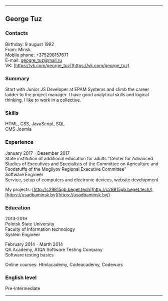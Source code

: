 
***
## George Tuz

### Contacts
   Birthday: 9 august 1992  
   From: Minsk  
   Mobile phone: +375298157671  
   E-mail: geogre_tuz@mail.ru  
   VK: [https://vk.com/george_tuz](https://vk.com/george_tuz)

### Summary
   Start with Junior JS Developer at EPAM Systems and climb the career ladder to the project manager. I have good analytical skills and logical thinking. I like to work in a collective.

### Skills
   HTML, CSS, JavaScript, SQL  
   CMS Joomla

### Experience
   January 2017 - Desember 2017  
   State institution of additional education for adults "Center for Advanced Studies of Executives and Specialists of the Committee on Agriculture and Foodstuffs of the Mogilyov Regional Executive Committee"  
   Software Engineer  
   Service, setup of computers and electronic devices, website development

My projects:
   [http://c29815gb.beget.tech](http://c29815gb.beget.tech/)  
   [https://usadbaminsk.by](https://usadbaminsk.by/)

### Education
   2013-2019  
   Polotsk State University  
   Faculty of Information technology  
   System Engineer

   February 2014 - Marth 2014  
   QA Academy,  A1QA Software Testing Company  
   Software testing basics

   Online courses: Htmlacademy, Codeacademy, Codewars

### English level
   Pre-Intermediate
***